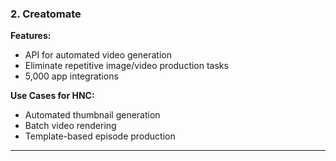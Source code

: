 ### 2. **Creatomate**

**Features:**
- API for automated video generation
- Eliminate repetitive image/video production tasks
- 5,000 app integrations

**Use Cases for HNC:**
- Automated thumbnail generation
- Batch video rendering
- Template-based episode production

---
